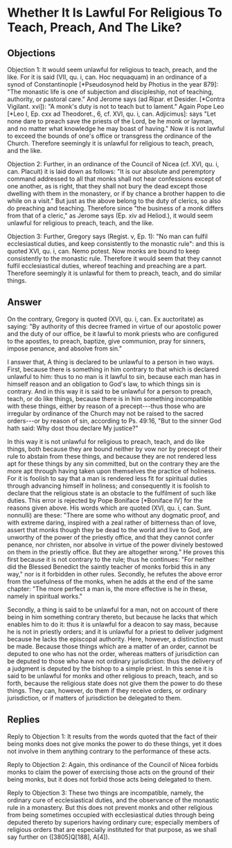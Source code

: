 # Whether It Is Lawful For Religious To Teach, Preach, And The Like?

## Objections

Objection 1: It would seem unlawful for religious to teach, preach, and the like. For it is said (VII, qu. i, can. Hoc nequaquam) in an ordinance of a synod of Constantinople [*Pseudosynod held by Photius in the year 879]: "The monastic life is one of subjection and discipleship, not of teaching, authority, or pastoral care." And Jerome says (ad Ripar. et Desider. [*Contra Vigilant. xvi]): "A monk's duty is not to teach but to lament." Again Pope Leo [*Leo I, Ep. cxx ad Theodoret., 6, cf. XVI, qu. i, can. Adjicimus]: says "Let none dare to preach save the priests of the Lord, be he monk or layman, and no matter what knowledge he may boast of having." Now it is not lawful to exceed the bounds of one's office or transgress the ordinance of the Church. Therefore seemingly it is unlawful for religious to teach, preach, and the like.

Objection 2: Further, in an ordinance of the Council of Nicea (cf. XVI, qu. i, can. Placuit) it is laid down as follows: "It is our absolute and peremptory command addressed to all that monks shall not hear confessions except of one another, as is right, that they shall not bury the dead except those dwelling with them in the monastery, or if by chance a brother happen to die while on a visit." But just as the above belong to the duty of clerics, so also do preaching and teaching. Therefore since "the business of a monk differs from that of a cleric," as Jerome says (Ep. xiv ad Heliod.), it would seem unlawful for religious to preach, teach, and the like.

Objection 3: Further, Gregory says (Regist. v, Ep. 1): "No man can fulfil ecclesiastical duties, and keep consistently to the monastic rule": and this is quoted XVI, qu. i, can. Nemo potest. Now monks are bound to keep consistently to the monastic rule. Therefore it would seem that they cannot fulfil ecclesiastical duties, whereof teaching and preaching are a part. Therefore seemingly it is unlawful for them to preach, teach, and do similar things.

## Answer

On the contrary, Gregory is quoted (XVI, qu. i, can. Ex auctoritate) as saying: "By authority of this decree framed in virtue of our apostolic power and the duty of our office, be it lawful to monk priests who are configured to the apostles, to preach, baptize, give communion, pray for sinners, impose penance, and absolve from sin."

I answer that, A thing is declared to be unlawful to a person in two ways. First, because there is something in him contrary to that which is declared unlawful to him: thus to no man is it lawful to sin, because each man has in himself reason and an obligation to God's law, to which things sin is contrary. And in this way it is said to be unlawful for a person to preach, teach, or do like things, because there is in him something incompatible with these things, either by reason of a precept---thus those who are irregular by ordinance of the Church may not be raised to the sacred orders---or by reason of sin, according to Ps. 49:16, "But to the sinner God hath said: Why dost thou declare My justice?"

In this way it is not unlawful for religious to preach, teach, and do like things, both because they are bound neither by vow nor by precept of their rule to abstain from these things, and because they are not rendered less apt for these things by any sin committed, but on the contrary they are the more apt through having taken upon themselves the practice of holiness. For it is foolish to say that a man is rendered less fit for spiritual duties through advancing himself in holiness; and consequently it is foolish to declare that the religious state is an obstacle to the fulfilment of such like duties. This error is rejected by Pope Boniface [*Boniface IV] for the reasons given above. His words which are quoted (XVI, qu. i, can. Sunt. nonnulli) are these: "There are some who without any dogmatic proof, and with extreme daring, inspired with a zeal rather of bitterness than of love, assert that monks though they be dead to the world and live to God, are unworthy of the power of the priestly office, and that they cannot confer penance, nor christen, nor absolve in virtue of the power divinely bestowed on them in the priestly office. But they are altogether wrong." He proves this first because it is not contrary to the rule; thus he continues: "For neither did the Blessed Benedict the saintly teacher of monks forbid this in any way," nor is it forbidden in other rules. Secondly, he refutes the above error from the usefulness of the monks, when he adds at the end of the same chapter: "The more perfect a man is, the more effective is he in these, namely in spiritual works."

Secondly, a thing is said to be unlawful for a man, not on account of there being in him something contrary thereto, but because he lacks that which enables him to do it: thus it is unlawful for a deacon to say mass, because he is not in priestly orders; and it is unlawful for a priest to deliver judgment because he lacks the episcopal authority. Here, however, a distinction must be made. Because those things which are a matter of an order, cannot be deputed to one who has not the order, whereas matters of jurisdiction can be deputed to those who have not ordinary jurisdiction: thus the delivery of a judgment is deputed by the bishop to a simple priest. In this sense it is said to be unlawful for monks and other religious to preach, teach, and so forth, because the religious state does not give them the power to do these things. They can, however, do them if they receive orders, or ordinary jurisdiction, or if matters of jurisdiction be delegated to them.

## Replies

Reply to Objection 1: It results from the words quoted that the fact of their being monks does not give monks the power to do these things, yet it does not involve in them anything contrary to the performance of these acts.

Reply to Objection 2: Again, this ordinance of the Council of Nicea forbids monks to claim the power of exercising those acts on the ground of their being monks, but it does not forbid those acts being delegated to them.

Reply to Objection 3: These two things are incompatible, namely, the ordinary cure of ecclesiastical duties, and the observance of the monastic rule in a monastery. But this does not prevent monks and other religious from being sometimes occupied with ecclesiastical duties through being deputed thereto by superiors having ordinary cure; especially members of religious orders that are especially instituted for that purpose, as we shall say further on ([3805]Q[188], A[4]).